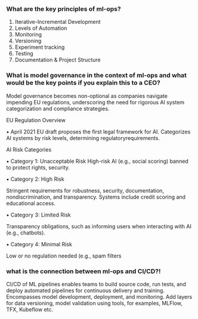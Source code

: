 ### What are the key principles of ml-ops?

  1. Iterative-Incremental Development
  2. Levels of Automation
  3. Monitoring 
  4. Versioning
  5. Experiment tracking 
  6. Testing
  7. Documentation & Project Structure

### What is model governance in the context of ml-ops and what would be the key points if you explain this to a CEO?

  Model governance becomes non-optional as companies navigate impending EU regulations, underscoring the need for rigorous AI system categorization and compliance strategies.
  
  EU Regulation Overview
  
  ▪ April 2021 EU draft proposes the first legal framework for AI.  Categorizes AI systems by risk levels, determining regulatoryrequirements.
  
  
  AI Risk Categories
  
  ▪ Category 1: Unacceptable Risk
  High-risk AI (e.g., social scoring) banned to protect rights, security.

  
  ▪ Category 2: High Risk
  
  Stringent requirements for robustness, security, documentation, nondiscrimination, and transparency. Systems include credit scoring
  and educational access.

  
  ▪ Category 3: Limited Risk
  
  Transparency obligations, such as informing users when interacting with AI (e.g., chatbots).
  
  
  ▪ Category 4: Minimal Risk
  
  Low or no regulation needed (e.g., spam filters


### what is the connection between ml-ops and CI/CD?!


CI/CD of ML pipelines enables teams to build source code, run tests, and deploy automated pipelines for continuous delivery and training. Encompasses model development, deployment, and monitoring. Add layers for data versioning, model validation using tools, for examples, MLFlow, TFX, Kubeflow etc.
  
